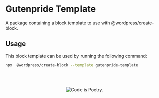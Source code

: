 # Gutenpride Template

A package containing a block template to use with @wordpress/create-block.

## Usage

This block template can be used by running the following command:

```bash
npx  @wordpress/create-block --template gutenpride-template
```

<br/><br/><p align="center"><img src="https://s.w.org/style/images/codeispoetry.png?1" alt="Code is Poetry." /></p>

